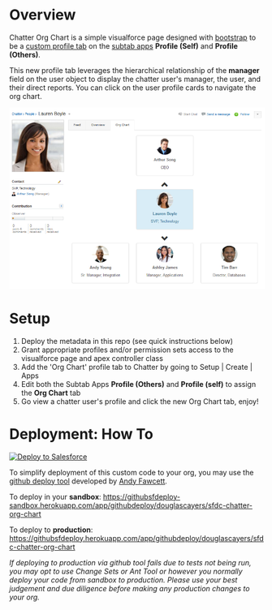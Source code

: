Overview
========

Chatter Org Chart is a simple visualforce page designed with [bootstrap](http://getbootstrap.com/) to be a [custom profile tab](https://developer.salesforce.com/docs/atlas.en-us.salesforce_profile_tabs_cheatsheet.meta/salesforce_profile_tabs_cheatsheet/salesforce_profile_customtabdef.htm) on the [subtab apps](https://developer.salesforce.com/docs/atlas.en-us.salesforce_profile_tabs_cheatsheet.meta/salesforce_profile_tabs_cheatsheet/dev_subtab_def.htm) **Profile (Self)** and **Profile (Others)**.

This new profile tab leverages the hierarchical relationship of the **manager** field on the user object to display the chatter user's manager, the user, and their direct reports. You can click on the user profile cards to navigate the org chart.

![screenshot](/images/chatter-org-chart.png)

Setup
=====
1. Deploy the metadata in this repo (see quick instructions below)
2. Grant appropriate profiles and/or permission sets access to the visualforce page and apex controller class
3. Add the 'Org Chart' profile tab to Chatter by going to Setup | Create | Apps
4. Edit both the Subtab Apps **Profile (Others)** and **Profile (self)** to assign the **Org Chart** tab
5. Go view a chatter user's profile and click the new Org Chart tab, enjoy!

Deployment: How To
==================

<a href="https://githubsfdeploy.herokuapp.com?owner=douglascayers&repo=sfdc-chatter-org-chart">
  <img alt="Deploy to Salesforce"
       src="https://raw.githubusercontent.com/afawcett/githubsfdeploy/master/src/main/webapp/resources/img/deploy.png">
</a>

To simplify deployment of this custom code to your org, you may use the [github deploy tool](http://andyinthecloud.com/2013/09/24/deploy-direct-from-github-to-salesforce/) developed by [Andy Fawcett](https://twitter.com/andyinthecloud).

To deploy in your **sandbox**:
https://githubsfdeploy-sandbox.herokuapp.com/app/githubdeploy/douglascayers/sfdc-chatter-org-chart

To deploy to **production**:
https://githubsfdeploy.herokuapp.com/app/githubdeploy/douglascayers/sfdc-chatter-org-chart

*If deploying to production via github tool fails due to tests not being run, you may opt to use Change Sets or Ant Tool or however you normally deploy your code from sandbox to production. Please use your best judgement and due diligence before making any production changes to your org.*
